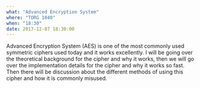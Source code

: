 ```yaml
---
what: "Advanced Encryption System"
where: "TORG 1040"
when: "18:30"
date: 2017-12-07 18:30:00
---
```


Advanced Encryption System (AES) is one of the most commonly used symmetric ciphers used today and it works excellently. I will be going over the theoretical background for the cipher and why it works, then we will go over the implementation details for the cipher and why it works so fast. Then there will be discussion about the different methods of using this cipher and how it is commonly misused.
